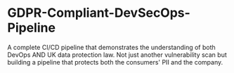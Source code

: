 # GDPR-Compliant-DevSecOps-Pipeline
A complete CI/CD pipeline that demonstrates the understanding of both DevOps AND UK data protection law. Not just another vulnerability scan but building a pipeline that protects both the consumers' PII and the company.
